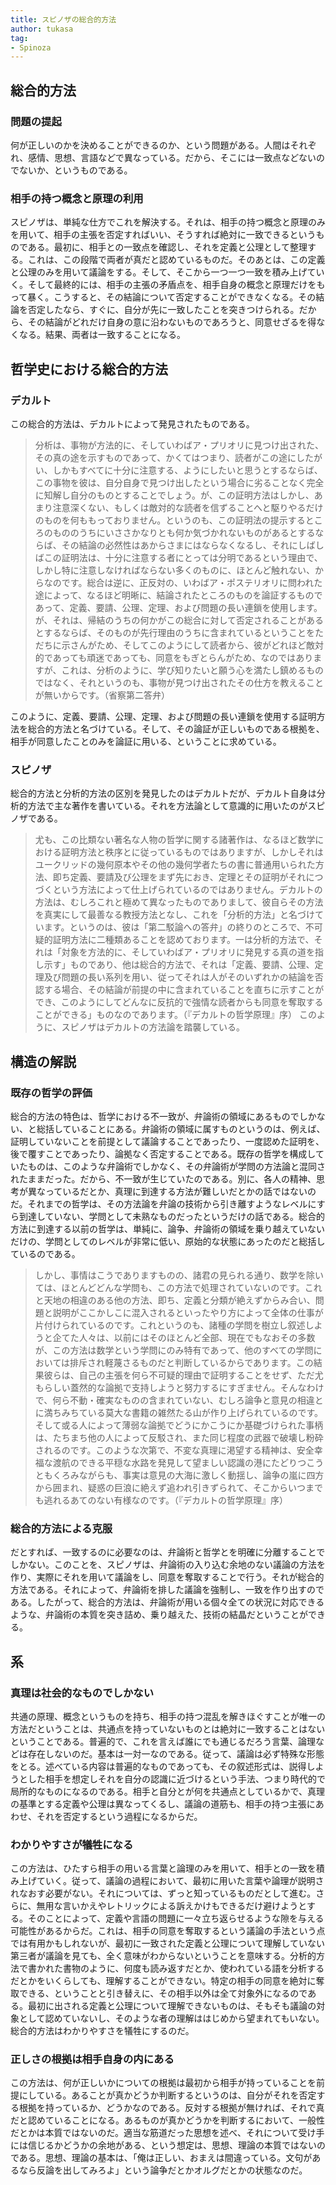 ```yaml
---
title: スピノザの総合的方法
author: tukasa
tag: 
- Spinoza
---
```

## 総合的方法

### 問題の提起

何が正しいのかを決めることができるのか、という問題がある。人間はそれぞれ、感情、思想、言語などで異なっている。だから、そこには一致点などないのでないか、というものである。

### 相手の持つ概念と原理の利用

スピノザは、単純な仕方でこれを解決する。それは、相手の持つ概念と原理のみを用いて、相手の主張を否定すればいい、そうすれば絶対に一致できるというものである。最初に、相手との一致点を確認し、それを定義と公理として整理する。これは、この段階で両者が真だと認めているものだ。そのあとは、この定義と公理のみを用いて議論をする。そして、そこから一つ一つ一致を積み上げていく。そして最終的には、相手の主張の矛盾点を、相手自身の概念と原理だけをもって暴く。こうすると、その結論について否定することができなくなる。その結論を否定したなら、すぐに、自分が先に一致したことを突きつけられる。だから、その結論がどれだけ自身の意に沿わないものであろうと、同意せざるを得なくなる。結果、両者は一致することになる。

## 哲学史における総合的方法

### デカルト

この総合的方法は、デカルトによって発見されたものである。

>分析は、事物が方法的に、そしていわばア・プリオリに見つけ出された、その真の途を示すものであって、かくてはつまり、読者がこの途にしたがい、しかもすべてに十分に注意する、ようにしたいと思うとするならば、この事物を彼は、自分自身で見つけ出したという場合に劣ることなく完全に知解し自分のものとすることでしょう。が、この証明方法はしかし、あまり注意深くない、もしくは敵対的な読者を信ずることへと駆りやるだけのものを何ももっておりません。というのも、この証明法の提示するところのもののうちにいささかなりとも何か気づかれないものがあるとするならば、その結論の必然性はあからさまにはならなくなるし、それにしばしばこの証明法は、十分に注意する者にとっては分明であるという理由で、しかし特に注意しなければならない多くのものに、ほとんど触れない、からなのです。総合は逆に、正反対の、いわばア・ポステリオリに問われた途によって、なるほど明晰に、結論されたところのものを論証するものであって、定義、要請、公理、定理、および問題の長い連鎖を使用します。が、それは、帰結のうちの何かがこの総合に対して否定されることがあるとするならば、そのものが先行理由のうちに含まれているということをただちに示さんがため、そしてこのようにして読者から、彼がどれほど敵対的であっても頑迷であっても、同意をもぎとらんがため、なのではありますが、これは、分析のように、学び知りたいと願う心を満たし鎮めるものではなく、それというのも、事物が見つけ出されたその仕方を教えることが無いからです。（省察第二答弁）

このように、定義、要請、公理、定理、および問題の長い連鎖を使用する証明方法を総合的方法と名づけている。そして、その論証が正しいものである根拠を、相手が同意したことのみを論証に用いる、ということに求めている。

### スピノザ

総合的方法と分析的方法の区別を発見したのはデカルトだが、デカルト自身は分析的方法で主な著作を書いている。それを方法論として意識的に用いたのがスピノザである。

>尤も、この比類ない著名な人物の哲学に関する諸著作は、なるほど数学における証明方法と秩序とに従っているものではありますが、しかしそれはユークリッドの幾何原本やその他の幾何学者たちの書に普通用いられた方法、即ち定義、要請及び公理をまず先におき、定理とその証明がそれにつづくという方法によって仕上げられているのではありません。デカルトの方法は、むしろこれと極めて異なったものでありまして、彼自らその方法を真実にして最善なる教授方法となし、これを「分析的方法」と名づけています。というのは、彼は「第二駁論への答弁」の終りのところで、不可疑的証明方法に二種類あることを認めております。一は分析的方法で、それは「対象を方法的に、そしていわばア・プリオリに発見する真の道を指し示す」ものであり、他は総合的方法で、それは「定義、要請、公理、定理及び問題の長い系列を用い、従ってそれは人がそのいずれかの結論を否認する場合、その結論が前提の中に含まれていることを直ちに示すことができ、このようにしてどんなに反抗的で強情な読者からも同意を奪取することができる」ものなのであります。（『デカルトの哲学原理』序）
このように、スピノザはデカルトの方法論を踏襲している。

## 構造の解説

### 既存の哲学の評価

総合的方法の特色は、哲学における不一致が、弁論術の領域にあるものでしかない、と総括していることにある。弁論術の領域に属すものというのは、例えば、証明していないことを前提として議論することであったり、一度認めた証明を、後で覆すことであったり、論拠なく否定することである。既存の哲学を構成していたものは、このような弁論術でしかなく、その弁論術が学問の方法論と混同されたままだった。だから、不一致が生じていたのである。別に、各人の精神、思考が異なっているだとか、真理に到達する方法が難しいだとかの話ではないのだ。それまでの哲学は、その方法論を弁論の技術から引き離すようなレベルにすら到達していない、学問として未熟なものだったというだけの話である。総合的方法に到達する以前の哲学は、単純に、論争、弁論術の領域を乗り越えていないだけの、学問としてのレベルが非常に低い、原始的な状態にあったのだと総括しているのである。

>しかし、事情はこうでありますものの、諸君の見られる通り、数学を除いては、ほとんどどんな学問も、この方法で処理されていないのです。これと天地の相違のある他の方法、即ち、定義と分類が絶えずからみ合い、問題と説明がここかしこに混入されるといったやり方によって全体の仕事が片付けられているのです。これというのも、諸種の学問を樹立し叙述しようと企てた人々は、以前にはそのほとんど全部、現在でもなおその多数が、この方法は数学という学問にのみ特有であって、他のすべての学問においては排斥され軽蔑さるものだと判断しているからであります。この結果彼らは、自己の主張を何ら不可疑的理由で証明することをせず、ただ尤もらしい蓋然的な論拠で支持しようと努力するにすぎません。そんなわけで、何ら不動・確実なものの含まれていない、むしろ論争と意見の相違とに満ちみちている莫大な書籍の雑然たる山が作り上げられているのです。そして或る人によって薄弱な論拠でどうにかこうにか基礎づけられた事柄は、たちまち他の人によって反駁され、また同じ程度の武器で破壊し粉砕されるのです。このような次第で、不変な真理に渇望する精神は、安全幸福な渡航のできる平穏な水路を発見して望ましい認識の港にたどりつこうともくろみながらも、事実は意見の大海に激しく動揺し、論争の嵐に四方から囲まれ、疑惑の巨浪に絶えず追われ引きずられて、そこからいつまでも逃れるあてのない有様なのです。（『デカルトの哲学原理』序）

### 総合的方法による克服

だとすれば、一致するのに必要なのは、弁論術と哲学とを明確に分離することでしかない。このことを、スピノザは、弁論術の入り込む余地のない議論の方法を作り、実際にそれを用いて議論をし、同意を奪取することで行う。それが総合的方法である。それによって、弁論術を排した議論を強制し、一致を作り出すのである。したがって、総合的方法は、弁論術が用いる個々全ての状況に対応できるような、弁論術の本質を突き詰め、乗り越えた、技術の結晶だということができる。

## 系

### 真理は社会的なものでしかない

共通の原理、概念というものを持ち、相手の持つ混乱を解きほぐすことが唯一の方法だということは、共通点を持っていないものとは絶対に一致することはないということである。普遍的で、これを言えば誰にでも通じるだろう言葉、論理などは存在しないのだ。基本は一対一なのである。従って、議論は必ず特殊な形態をとる。述べている内容は普遍的なものであっても、その叙述形式は、説得しようとした相手を想定しそれを自分の認識に近づけるという手法、つまり時代的で局所的なものになるのである。相手と自分とが何を共通点としているかで、真理の基準とする定義や公理は異なってくるし、議論の道筋も、相手の持つ主張にあわせ、それを否定するという過程になるからだ。

### わかりやすさが犠牲になる

この方法は、ひたすら相手の用いる言葉と論理のみを用いて、相手との一致を積み上げていく。従って、議論の過程において、最初に用いた言葉や論理が説明されなおす必要がない。それについては、ずっと知っているものだとして進む。さらに、無用な言いかえやレトリックによる訴えかけもできるだけ避けようとする。そのことによって、定義や言語の問題に一々立ち返らせるような隙を与える可能性があるからだ。これは、相手の同意を奪取するという議論の手法という点では有用かもしれないが、最初に一致された定義と公理について理解していない第三者が議論を見ても、全く意味がわからないということを意味する。分析的方法で書かれた書物のように、何度も読み返すだとか、使われている語を分析するだとかをいくらしても、理解することができない。特定の相手の同意を絶対に奪取できる、ということと引き替えに、その相手以外は全て対象外になるのである。最初に出される定義と公理について理解できないものは、そもそも議論の対象として認めていないし、そのような者の理解ははじめから望まれてもいない。総合的方法はわかりやすさを犠牲にするのだ。

### 正しさの根拠は相手自身の内にある

この方法は、何が正しいかについての根拠は最初から相手が持っていることを前提にしている。あることが真かどうか判断するというのは、自分がそれを否定する根拠を持っているか、どうかなのである。反対する根拠が無ければ、それで真だと認めていることになる。あるものが真かどうかを判断するにおいて、一般性だとかは本質ではないのだ。適当な筋道だった思想を述べ、それについて受け手には信じるかどうかの余地がある、という想定は、思想、理論の本質ではないのである。思想、理論の基本は、「俺は正しい、おまえは間違っている。文句があるなら反論を出してみろよ」という論争だとかオルグだとかの状態なのだ。